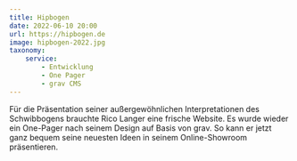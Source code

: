 ```yaml
---
title: Hipbogen
date: 2022-06-10 20:00
url: https://hipbogen.de
image: hipbogen-2022.jpg
taxonomy:
    service:
        - Entwicklung
        - One Pager
        - grav CMS
---
```

Für die Präsentation seiner außergewöhnlichen Interpretationen des Schwibbogens brauchte Rico Langer eine frische Website. Es wurde wieder ein One-Pager nach seinem Design auf Basis von grav. So kann er jetzt ganz bequem seine neuesten Ideen in seinem Online-Showroom präsentieren.